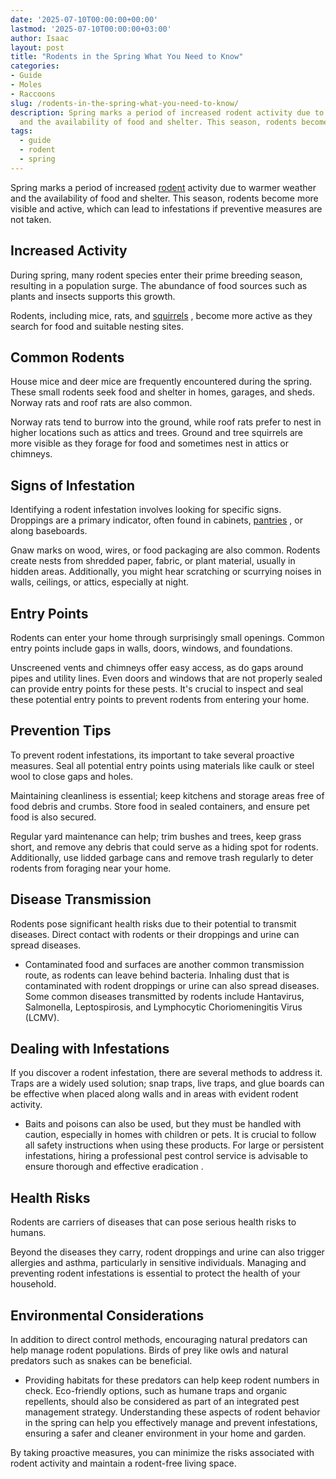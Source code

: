 ```yaml
---
date: '2025-07-10T00:00:00+00:00'
lastmod: '2025-07-10T00:00:00+03:00'
author: Isaac
layout: post
title: "Rodents in the Spring What You Need to Know"
categories:
- Guide
- Moles
- Raccoons
slug: /rodents-in-the-spring-what-you-need-to-know/
description: Spring marks a period of increased rodent activity due to warmer weather
  and the availability of food and shelter. This season, rodents become more visible...
tags: 
  - guide
  - rodent
  - spring
---
```

Spring marks a period of increased [rodent](/posts/healthy-pets-rodent-control/) activity due to warmer weather and the availability of food and shelter. This season, rodents become more visible and active, which can lead to infestations if preventive measures are not taken.
## Increased Activity
During spring, many rodent species enter their prime breeding season, resulting in a population surge. The abundance of food sources such as plants and insects supports this growth.

Rodents, including mice, rats, and
[squirrels](https://pestpolicy.com/how-to-get-rid-of-squirrels-in-the-yard/)
, become more active as they search for food and suitable nesting sites.
## Common Rodents
House mice and deer mice are frequently encountered during the spring. These small rodents seek food and shelter in homes, garages, and sheds. Norway rats and roof rats are also common.

Norway rats tend to burrow into the ground, while roof rats prefer to nest in higher locations such as attics and trees. Ground and tree squirrels are more visible as they forage for food and sometimes nest in attics or chimneys.
## Signs of Infestation
Identifying a rodent infestation involves looking for specific signs. Droppings are a primary indicator, often found in cabinets,
[pantries](https://pestpolicy.com/what-causes-pantry-bugs/)
, or along baseboards.

Gnaw marks on wood, wires, or food packaging are also common. Rodents create nests from shredded paper, fabric, or plant material, usually in hidden areas. Additionally, you might hear scratching or scurrying noises in walls, ceilings, or attics, especially at night.
## Entry Points
Rodents can enter your home through surprisingly small openings. Common entry points include gaps in walls, doors, windows, and foundations.

Unscreened vents and chimneys offer easy access, as do gaps around pipes and utility lines. Even doors and windows that are not properly sealed can provide entry points for these pests. It's crucial to inspect and seal these potential entry points to prevent rodents from entering your home.
## Prevention Tips
To prevent rodent infestations, its important to take several proactive measures. Seal all potential entry points using materials like caulk or steel wool to close gaps and holes.

Maintaining cleanliness is essential; keep kitchens and storage areas free of food debris and crumbs. Store food in sealed containers, and ensure pet food is also secured.

Regular yard maintenance can help; trim bushes and trees, keep grass short, and remove any debris that could serve as a hiding spot for rodents. Additionally, use lidded garbage cans and remove trash regularly to deter rodents from foraging near your home.
## Disease Transmission
Rodents pose significant health risks due to their potential to transmit diseases. Direct contact with rodents or their droppings and urine can spread diseases.
- Contaminated food and surfaces are another common transmission route, as rodents can leave behind bacteria. Inhaling dust that is contaminated with rodent droppings or urine can also spread diseases.
Some common diseases transmitted by rodents include Hantavirus, Salmonella, Leptospirosis, and Lymphocytic Choriomeningitis Virus (LCMV).
## Dealing with Infestations
If you discover a rodent infestation, there are several methods to address it. Traps are a widely used solution; snap traps, live traps, and glue boards can be effective when placed along walls and in areas with evident rodent activity.
- Baits and poisons can also be used, but they must be handled with caution, especially in homes with children or pets. It is crucial to follow all safety instructions when using these products.
For large or persistent infestations, hiring a professional pest control service is advisable to ensure thorough and
effective eradication
.
## Health Risks
Rodents are carriers of diseases that can pose serious health risks to humans.

Beyond the diseases they carry, rodent droppings and urine can also trigger allergies and asthma, particularly in sensitive individuals. Managing and preventing rodent infestations is essential to protect the health of your household.
## Environmental Considerations
In addition to direct control methods, encouraging natural predators can help manage rodent populations. Birds of prey like owls and natural predators such as snakes can be beneficial.
- Providing habitats for these predators can help keep rodent numbers in check. Eco-friendly options, such as humane traps and organic repellents, should also be considered as part of an integrated pest management strategy.
Understanding these aspects of rodent behavior in the spring can help you effectively manage and prevent infestations, ensuring a safer and cleaner environment in your home and garden.

By taking proactive measures, you can minimize the risks associated with rodent activity and maintain a rodent-free living space.
